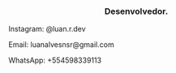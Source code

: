 <h3 align="center">Desenvolvedor.</h3>

<p align="left">
 Instagram: @luan.r.dev
</p>
<p align="left">
 Email: luanalvesnsr@gmail.com
</p>
<p align="left">
 WhatsApp: +554598339113
</p>
